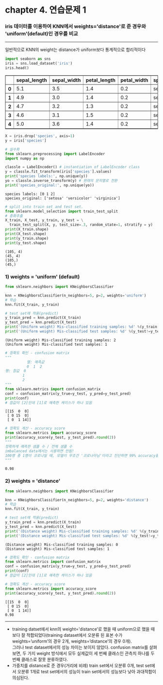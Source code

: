 # chapter 4. 연습문제 1
### iris 데이터를 이용하여 KNN에서 weights='distance'로 준 경우와 'uniform'(default)인 경우를 비교
---
일반적으로 KNN의 weight는 distance가 uniform보다 통계적으로 합리적이다


```python
import seaborn as sns
iris = sns.load_dataset('iris')
iris.head()
```




<div>
<style scoped>
    .dataframe tbody tr th:only-of-type {
        vertical-align: middle;
    }

    .dataframe tbody tr th {
        vertical-align: top;
    }

    .dataframe thead th {
        text-align: right;
    }
</style>
<table border="1" class="dataframe">
  <thead>
    <tr style="text-align: right;">
      <th></th>
      <th>sepal_length</th>
      <th>sepal_width</th>
      <th>petal_length</th>
      <th>petal_width</th>
      <th>species</th>
    </tr>
  </thead>
  <tbody>
    <tr>
      <th>0</th>
      <td>5.1</td>
      <td>3.5</td>
      <td>1.4</td>
      <td>0.2</td>
      <td>setosa</td>
    </tr>
    <tr>
      <th>1</th>
      <td>4.9</td>
      <td>3.0</td>
      <td>1.4</td>
      <td>0.2</td>
      <td>setosa</td>
    </tr>
    <tr>
      <th>2</th>
      <td>4.7</td>
      <td>3.2</td>
      <td>1.3</td>
      <td>0.2</td>
      <td>setosa</td>
    </tr>
    <tr>
      <th>3</th>
      <td>4.6</td>
      <td>3.1</td>
      <td>1.5</td>
      <td>0.2</td>
      <td>setosa</td>
    </tr>
    <tr>
      <th>4</th>
      <td>5.0</td>
      <td>3.6</td>
      <td>1.4</td>
      <td>0.2</td>
      <td>setosa</td>
    </tr>
  </tbody>
</table>
</div>




```python
X = iris.drop('species', axis=1)
y = iris['species']

# 실수화
from sklearn.preprocessing import LabelEncoder
import numpy as np

classle = LabelEncoder() # instantiation of LabelEncoder class
y = classle.fit_transform(iris['species'].values)
print('species labels:', np.unique(y))
yo = classle.inverse_transform(y) # 원래의 문자열로 전환
print('species_original:', np.unique(yo))
```

    species labels: [0 1 2]
    species_original: ['setosa' 'versicolor' 'virginica']



```python
# split into train set and test set.
from sklearn.model_selection import train_test_split
# 층화추출
X_train, X_test, y_train, y_test = \
  train_test_split(X, y, test_size=.3, random_state=1, stratify = y)
print(X_train.shape)
print(X_test.shape)
print(y_train.shape)
print(y_test.shape)
```

    (105, 4)
    (45, 4)
    (105,)
    (45,)


### 1) weights = 'uniform' (default)


```python
from sklearn.neighbors import KNeighborsClassifier

knn = KNeighborsClassifier(n_neighbors=5, p=2, weights='uniform')
# 학습
knn.fit(X_train, y_train)

# test set에 적용(predict)
y_train_pred = knn.predict(X_train)
y_test_pred = knn.predict(X_test)
print('(Uniform weight) Mis-classified training samples: %d' %(y_train!=y_train_pred).sum())
print('(Uniform weight) Mis-classified test samples: %d' %(y_test!=y_test_pred).sum())
```

    (Uniform weight) Mis-classified training samples: 2
    (Uniform weight) Mis-classified test samples: 1



```python
# 정확도 확인 - confusion matrix
"""
          열: 예측값
          0  1  2
행: 참값  0
        1
        2
"""
from sklearn.metrics import confusion_matrix
conf = confusion_matrix(y_true=y_test, y_pred=y_test_pred)
print(conf)
# 참값이 [2]인데 [1]로 예측한 케이스가 하나 있음 
```

    [[15  0  0]
     [ 0 15  0]
     [ 0  1 14]]



```python
# 정확도 계산 - accuracy score
from sklearn.metrics import accuracy_score
print(accuracy_score(y_test, y_test_pred).round(2))
"""
정확하게 예측한 샘플 수 / 전체 샘플 수
imbalanced data에서는 사용하면 안됨! 
100명 중 1명이 코로나일 때, 모델이 무조건 '코로나아님'이라고 진단하면 99% accuracy를 가짐.
"""
```

    0.98


### 2) weights = 'distance'


```python
from sklearn.neighbors import KNeighborsClassifier

knn = KNeighborsClassifier(n_neighbors=5, p=2, weights='distance')
# 학습
knn.fit(X_train, y_train)

# test set에 적용(predict)
y_train_pred = knn.predict(X_train)
y_test_pred = knn.predict(X_test)
print('(Distance weight) Mis-classified training samples: %d' %(y_train!=y_train_pred).sum())
print('(Distance weight) Mis-classified test samples: %d' %(y_test!=y_test_pred).sum())
```

    (Distance weight) Mis-classified training samples: 0
    (Distance weight) Mis-classified test samples: 1



```python
# 정확도 확인 - confusion matrix
from sklearn.metrics import confusion_matrix
conf = confusion_matrix(y_true=y_test, y_pred=y_test_pred)
print(conf)
# 참값이 [2]인데 [1]로 예측한 케이스가 하나 있음 

# 정확도 계산 - accuracy score
from sklearn.metrics import accuracy_score
print(accuracy_score(y_test, y_test_pred).round(2))
```

    [[15  0  0]
     [ 0 15  0]
     [ 0  1 14]]
    0.98


---
- training datset에서 knn의 weight='distance'로 했을 때 uniform으로 했을 때보다 잘 적합되었다(training dataset에서 오분류 된 표본 수가 weights=’uniform’의 경우 2개, weights=’distance’의 경우 0개).<br>
그러나 test dataset에서의 성능 차이는 보이지 않았다. confusion matrix를 살펴보면, 두 가지 weight 방식에서 모두 실제값이 세 번째 클래스인 관측치 하나를 두 번째 클래스로 잘못 분류하였다.
- 가중치를 distance로 준 경우(거리에 비례) train set에서 오분류 0개, test set에서 오분류 1개로 test set에서의 성능이 train set에서의 성능보다 낮아 과대적합이 의심된다. 


```python

```
